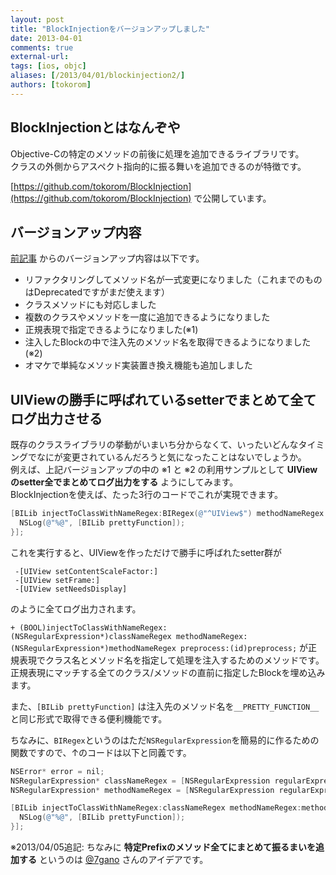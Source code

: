 ```yaml
---
layout: post
title: "BlockInjectionをバージョンアップしました"
date: 2013-04-01
comments: true
external-url: 
tags: [ios, objc]
aliases: [/2013/04/01/blockinjection2/]
authors: [tokorom]
---
```


## BlockInjectionとはなんぞや

Objective-Cの特定のメソッドの前後に処理を追加できるライブラリです。  
クラスの外側からアスペクト指向的に振る舞いを追加できるのが特徴です。

[https://github.com/tokorom/BlockInjection](https://github.com/tokorom/BlockInjection) で公開しています。

## バージョンアップ内容

[前記事](/2013/03/07/block-injection/) からのバージョンアップ内容は以下です。

* リファクタリングしてメソッド名が一式変更になりました（これまでのものはDeprecatedですがまだ使えます）
* クラスメソッドにも対応しました
* 複数のクラスやメソッドを一度に追加できるようになりました
* 正規表現で指定できるようになりました(※1)
* 注入したBlockの中で注入先のメソッド名を取得できるようになりました(※2)
* オマケで単純なメソッド実装置き換え機能も追加しました

## UIViewの勝手に呼ばれているsetterでまとめて全てログ出力させる

<!-- more -->

既存のクラスライブラリの挙動がいまいち分からなくて、いったいどんなタイミングでなにが変更されているんだろうと気になったことはないでしょうか。  
例えば、上記バージョンアップの中の ※1 と ※2 の利用サンプルとして **UIViewのsetter全でまとめてログ出力をする** ようにしてみます。  
BlockInjectionを使えば、たった3行のコードでこれが実現できます。

``` objective-c
[BILib injectToClassWithNameRegex:BIRegex(@"^UIView$") methodNameRegex:BIRegex(@"^set.*$") preprocess:^{
  NSLog(@"%@", [BILib prettyFunction]);
}];
```

これを実行すると、UIViewを作っただけで勝手に呼ばれたsetter群が

```
 -[UIView setContentScaleFactor:]
 -[UIView setFrame:]
 -[UIView setNeedsDisplay]
```

のように全てログ出力されます。

`+ (BOOL)injectToClassWithNameRegex:(NSRegularExpression*)classNameRegex methodNameRegex:(NSRegularExpression*)methodNameRegex preprocess:(id)preprocess;` が正規表現でクラス名とメソッド名を指定して処理を注入するためのメソッドです。  
正規表現にマッチする全てのクラス/メソッドの直前に指定したBlockを埋め込みます。

また、`[BILib prettyFunction]` は注入先のメソッド名を`__PRETTY_FUNCTION__`と同じ形式で取得できる便利機能です。

ちなみに、`BIRegex`というのはただ`NSRegularExpression`を簡易的に作るための関数ですので、↑のコードは以下と同義です。

``` objective-c
NSError* error = nil;
NSRegularExpression* classNameRegex = [NSRegularExpression regularExpressionWithPattern:@"^UIView$" options:0 error:&error];
NSRegularExpression* methodNameRegex = [NSRegularExpression regularExpressionWithPattern:@"^set.*$" options:0 error:&error];

[BILib injectToClassWithNameRegex:classNameRegex methodNameRegex:methodNameRegex preprocess:^{
  NSLog(@"%@", [BILib prettyFunction]);
}];
```

※2013/04/05追記: ちなみに **特定Prefixのメソッド全てにまとめて振るまいを追加する** というのは [@7gano](https://twitter.com/7gano) さんのアイデアです。
